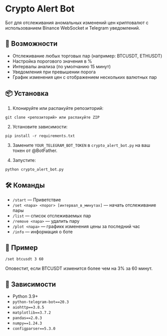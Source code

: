 # Crypto Alert Bot

Бот для отслеживания аномальных изменений цен криптовалют с использованием Binance WebSocket и Telegram уведомлений.

## 🚀 Возможности
- Отслеживание любых торговых пар (например: BTCUSDT, ETHUSDT)
- Настройка порогового значения в %
- Интервалы анализа (по умолчанию 15 минут)
- Уведомления при превышении порога
- График изменения цен с отображением нескольких валютных пар

## 📦 Установка

1. Клонируйте или распакуйте репозиторий:
```
git clone <репозиторий> или распакуйте ZIP
```

2. Установите зависимости:
```
pip install -r requirements.txt
```

3. Замените `YOUR_TELEGRAM_BOT_TOKEN` в `crypto_alert_bot.py` на ваш токен от @BotFather.

4. Запустите:
```
python crypto_alert_bot.py
```

## 🛠 Команды

- `/start` — Приветствие
- `/set <пара> <порог> [интервал_в_минутах]` — начать отслеживание пары
- `/list` — список отслеживаемых пар
- `/remove <пара>` — удалить пару
- `/plot <пара>` — графикк изменения цены за последний час
- `/info` — информация о боте

## 📝 Пример
```
/set btcusdt 3 60
```
Оповестит, если BTCUSDT изменится более чем на 3% за 60 минут.

## 📌 Зависимости
- Python 3.9+ 
- `python-telegram-bot==20.3`
- `aiohttp==3.8.5`
- `matplotlib==3.7.2`
- `pandas==2.0.3`
- `numpy==1.24.3`
- `configparser==5.3.0`